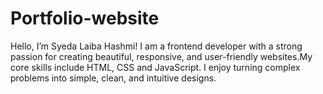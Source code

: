 # Portfolio-website
Hello, I’m Syeda Laiba Hashmi! I am a frontend developer with a strong passion for creating beautiful, responsive, and user-friendly websites.My core skills include HTML, CSS and JavaScript. I enjoy turning complex problems into simple, clean, and intuitive designs.

